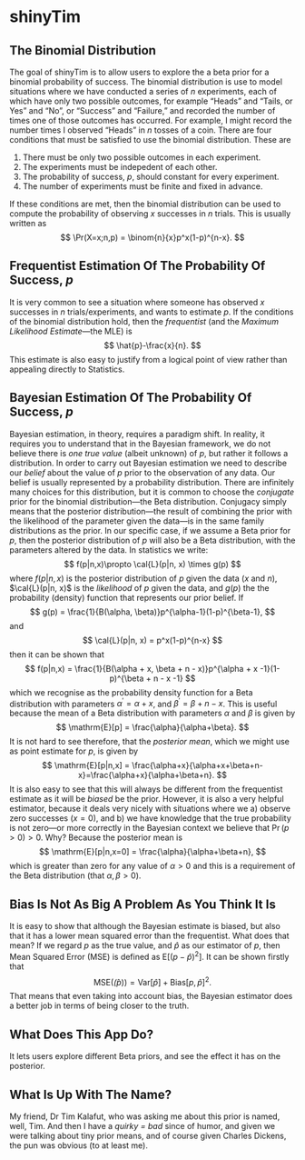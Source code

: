 
<!-- README.md is generated from README.Rmd. Please edit that file -->

# shinyTim

<!-- badges: start -->
<!-- badges: end -->

## The Binomial Distribution

The goal of shinyTim is to allow users to explore the a beta prior for a
binomial probability of success. The binomial distribution is use to
model situations where we have conducted a series of $n$ experiments,
each of which have only two possible outcomes, for example “Heads” and
“Tails, or Yes” and “No”, or “Success” and “Failure,” and recorded the
number of times one of those outcomes has occurred. For example, I might
record the number times I observed “Heads” in $n$ tosses of a coin.
There are four conditions that must be satisfied to use the binomial
distribution. These are

1.  There must be only two possible outcomes in each experiment.
2.  The experiments must be indepedent of each other.
3.  The probability of success, $p$, should constant for every
    experiment.
4.  The number of experiments must be finite and fixed in advance.

If these conditions are met, then the binomial distribution can be used
to compute the probability of observing $x$ successes in $n$ trials.
This is usually written as $$
\Pr(X=x;n,p) = \binom{n}{x}p^x(1-p)^{n-x}.
$$

## Frequentist Estimation Of The Probability Of Success, $p$

It is very common to see a situation where someone has observed $x$
successes in $n$ trials/experiments, and wants to estimate $p$. If the
conditions of the binomial distribution hold, then the *frequentist*
(and the *Maximum Likelihood Estimate*—the MLE) is $$
\hat{p}-\frac{x}{n}.
$$ This estimate is also easy to justify from a logical point of view
rather than appealing directly to Statistics.

## Bayesian Estimation Of The Probability Of Success, $p$

Bayesian estimation, in theory, requires a paradigm shift. In reality,
it requires you to understand that in the Bayesian framework, we do not
believe there is *one true value* (albeit unknown) of $p$, but rather it
follows a distribution. In order to carry out Bayesian estimation we
need to describe our *belief* about the value of $p$ prior to the
observation of any data. Our belief is usually represented by a
probability distribution. There are infinitely many choices for this
distribution, but it is common to choose the *conjugate* prior for the
binomial distribution—the Beta distribution. Conjugacy simply means that
the posterior distribution—the result of combining the prior with the
likelihood of the parameter given the data—is in the same family
distributions as the prior. In our specific case, if we assume a Beta
prior for $p$, then the posterior distribution of $p$ will also be a
Beta distribution, with the parameters altered by the data. In
statistics we write: $$
f(p|n,x)\propto \cal{L}(p|n, x) \times g(p)
$$ where $f(p|n,x)$ is the posterior distribution of $p$ given the data
($x$ and $n$), $\cal{L}(p|n, x)$ is the *likelihood* of $p$ given the
data, and $g(p)$ the the probability (density) function that represents
our prior belief. If $$
g(p) = \frac{1}{B(\alpha, \beta)}p^{\alpha-1}(1-p)^{\beta-1},
$$ and $$
\cal{L}(p|n, x) = p^x(1-p)^{n-x}
$$ then it can be shown that $$
f(p|n,x) = \frac{1}{B(\alpha + x, \beta + n - x)}p^{\alpha + x -1}(1-p)^{\beta + n - x -1}
$$ which we recognise as the probability density function for a Beta
distribution with parameters $\alpha^\prime = \alpha+x$, and
$\beta^\prime = \beta+n-x$. This is useful because the mean of a Beta
distribution with parameters $\alpha$ and $\beta$ is given by $$
\mathrm{E}[p] = \frac{\alpha}{\alpha+\beta}.
$$ It is not hard to see therefore, that the *posterior mean*, which we
might use as point estimate for $p$, is given by $$
\mathrm{E}[p|n,x] = \frac{\alpha+x}{\alpha+x+\beta+n-x}=\frac{\alpha+x}{\alpha+\beta+n}.
$$ It is also easy to see that this will always be different from the
frequentist estimate as it will be *biased* be the prior. However, it is
also a very helpful estimator, because it deals very nicely with
situations where we a) observe zero successes ($x=0$), and b) we have
knowledge that the true probability is not zero—or more correctly in the
Bayesian context we believe that $\Pr(p > 0) > 0$. Why? Because the
posterior mean is $$
\mathrm{E}[p|n,x=0] = \frac{\alpha}{\alpha+\beta+n},
$$ which is greater than zero for any value of $\alpha > 0$ and this is
a requirement of the Beta distribution (that $\alpha,\beta>0$).

## Bias Is Not As Big A Problem As You Think It Is

It is easy to show that although the Bayesian estimate is biased, but
also that it has a lower mean squared error than the frequentist. What
does that mean? If we regard $p$ as the true value, and $\hat{p}$ as our
estimator of $p$, then Mean Squared Error (MSE) is defined as
$\mathrm{E}[(p-\hat{p})^2]$. It can be shown firstly that $$
\mathrm{MSE}(\hat(p)) = \mathrm{Var}[\hat{p}]+\mathrm{Bias}[p,\hat{p}]^2.
$$ That means that even taking into account bias, the Bayesian estimator
does a better job in terms of being closer to the truth.

## What Does This App Do?

It lets users explore different Beta priors, and see the effect it has
on the posterior.

## What Is Up With The Name?

My friend, Dr Tim Kalafut, who was asking me about this prior is named,
well, Tim. And then I have a *quirky = bad* since of humor, and given we
were talking about tiny prior means, and of course given Charles
Dickens, the pun was obvious (to at least me).
